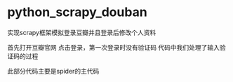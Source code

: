 # python_scrapy_douban
实现scrapy框架模拟登录豆瓣并且登录后修改个人资料

首先打开豆瓣官网 点击登录，第一次登录时没有验证码 代码中我们处理了输入验证码的过程

此部分代码主要是spider的主代码
